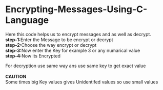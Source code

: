 # Encrypting-Messages-Using-C-Language
Here this code helps us to encrypt messages and as well as decrypt.<br>
<b>step-1:</b>Enter the Message to be encrypt or decrypt<br>
<b>step-2:</b>Choose the way encrypt or decrypt<br>
<b>step-3:</b>Now enter the Key for example 3 or any numarical value<br>
<b>step-4:</b>Now its Encrypted<br>

For decryption use same way ans use same key to get exact value<br>
<br>
<b>CAUTION</b><br>
Some times big Key values gives Unidentifed values so use small values 
